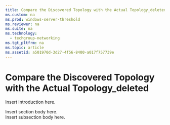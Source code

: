 ```yaml
---
title: Compare the Discovered Topology with the Actual Topology_deleted
ms.custom: na
ms.prod: windows-server-threshold
ms.reviewer: na
ms.suite: na
ms.technology: 
  - techgroup-networking
ms.tgt_pltfrm: na
ms.topic: article
ms.assetid: a501970d-3d27-4f56-8400-a017f757739e
---
```

# Compare the Discovered Topology with the Actual Topology_deleted
<?xml version='1.0' encoding='UTF-8'?>
<developerConceptualDocument
    xmlns='http://ddue.schemas.microsoft.com/authoring/2003/5'
    xmlns:xsi='http://www.w3.org/2001/XMLSchema-instance'
    xmlns:xlink="http://www.w3.org/1999/xlink"
    xsi:schemaLocation='http://ddue.schemas.microsoft.com/authoring/2003/5 http://dduestorage.blob.core.windows.net/ddueschema/developer.xsd'>
    <introduction>
        <para>Insert introduction here.</para>
    </introduction>
    <section>
        <title>Section Heading</title>
        <content>
            <para>Insert section body here.</para>
        </content>
        <sections>
            <section>
                <title>Subsection Heading</title>
                <content>
                    <para>Insert subsection body here.</para>
                </content>
            </section>
        </sections>
    </section>
    <relatedTopics />
</developerConceptualDocument>
